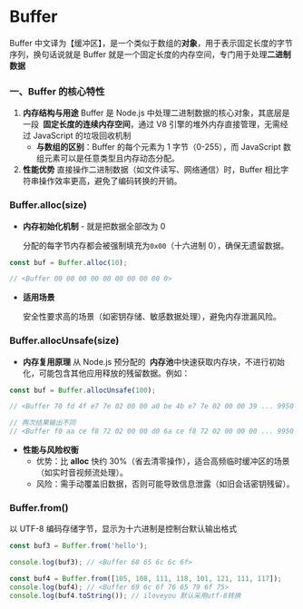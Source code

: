 # Buffer

Buffer 中文译为【缓冲区】，是一个类似于数组的**对象**，用于表示固定长度的字节序列，换句话说就是 Buffer 就是一个固定长度的内存空间，专门用于处理**二进制数据**

### 一、**Buffer 的核心特性**

1. **内存结构与用途**
   Buffer 是 Node.js 中处理二进制数据的核心对象，其底层是一段 ​**​ 固定长度的连续内存空间 ​**​，通过 V8 引擎的堆外内存直接管理，无需经过 JavaScript 的垃圾回收机制
   - **与数组的区别**：Buffer 的每个元素为 1 字节（0-255），而 JavaScript 数组元素可以是任意类型且内存动态分配。
2. **性能优势**
   直接操作二进制数据（如文件读写、网络通信）时，Buffer 相比字符串操作效率更高，避免了编码转换的开销。

### Buffer.alloc(size)

- **内存初始化机制** - 就是把数据全部改为 0

  分配的每字节内存都会被强制填充为`0x00`（十六进制 0），确保无遗留数据。

```javascript
const buf = Buffer.alloc(10);

// <Buffer 00 00 00 00 00 00 00 00 00 0>
```

- **适用场景**

  安全性要求高的场景（如密钥存储、敏感数据处理），避免内存泄漏风险。

### Buffer.allocUnsafe(size)

- **内存复用原理**
  从 Node.js 预分配的 ​**​ 内存池 ​**​ 中快速获取内存块，不进行初始化，可能包含其他应用释放的残留数据。例如：

```javascript
const buf = Buffer.allocUnsafe(100);

// <Buffer 70 fd 4f e7 7e 02 00 00 a0 be 4b e7 7e 02 00 00 39 ... 9950 more bytes>

// 两次结果输出不同
// <Buffer f0 aa ce f8 72 02 00 00 d0 6a ce f8 72 02 00 00 00 ... 9950 more bytes>
```

- **性能与风险权衡**
  - 优势：比 **alloc** 快约 30%（省去清零操作），适合高频临时缓冲区的场景（如实时音视频流处理）。
  - 风险：需手动覆盖旧数据，否则可能导致信息泄露（如旧会话密钥残留）。

### Buffer.from()

以 UTF-8 编码存储字节，显示为十六进制是控制台默认输出格式

```javascript
const buf3 = Buffer.from('hello');

console.log(buf3); // <Buffer 68 65 6c 6c 6f>

const buf4 = Buffer.from([105, 108, 111, 118, 101, 121, 111, 117]);
console.log(buf4); // <Buffer 69 6c 6f 76 65 79 6f 75>
console.log(buf4.toString()); // iloveyou 默认采用utf-8转换
```
